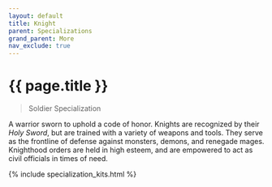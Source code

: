 ```yaml
---
layout: default
title: Knight
parent: Specializations
grand_parent: More
nav_exclude: true
---
```


# {{ page.title }}

> Soldier Specialization

A warrior sworn to uphold a code of honor. Knights are recognized by their _Holy Sword_, but are trained with a variety of weapons and tools. They serve as the frontline of defense against monsters, demons, and renegade mages. Knighthood orders are held in high esteem, and are empowered to act as civil officials in times of need.

{% include specialization_kits.html %}
